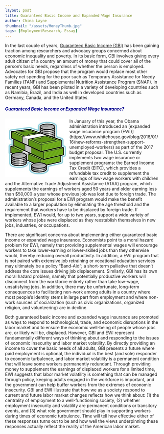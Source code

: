 ```yaml
---
layout: post
title: Guaranteed Basic Income and Expanded Wage Insurance
author: China Layne
thumbnail: "/assets/MoneyThumb.jpg"
tags: [EmploymentResearch, Essay]
---
```

In the last couple of years, [Guaranteed Basic Income (GBI)](http://basicincome.org/) has been gaining traction among researchers and advocacy groups concerned about economic inequality and poverty. In its basic form, GBI involves giving every adult citizen of a country an amount of money that could cover all of the person’s basic needs, regardless of whether the person is employed. Advocates for GBI propose that the program would replace most other safety net spending for the poor such as Temporary Assistance for Needy Families (TANF) and Supplemental Nutrition Assistance Program (SNAP). In recent years, GBI has been piloted in a variety of developing countries such as Namibia, Brazil, and India as well in developed countries such as Germany, Canada, and the United States.

<h5 style="color:#00008B;" align="left">Guaranteed Basic Income or Expanded Wage Insurance?</h5>
<img align="left" src="/assets/MoneySmall.jpg"> In January of this year, the Obama administration introduced an [expanded wage insurance program (EWI)](https://www.whitehouse.gov/blog/2016/01/16/new-reforms-strengthen-support-unemployed-workers) as part of the 2017 budget proposal. The U.S. currently implements two wage insurance or supplement programs: the Earned Income Tax Credit (EITC), which provides a refundable tax credit to supplement the earnings of low-wage workers with children and the Alternative Trade Adjustment Assistance (ATAA) program, which supplements the earnings of workers aged 50 years and older earning less than $50,000 a year whose previous job was lost due to foreign trade. The administration’s proposal for a EWI program would make the benefit available to a larger population by eliminating the age threshold and the requirement that workers have to be displaced by foreign trade. If implemented, EWI would, for up to two years, support a wide variety of workers whose jobs were displaced as they reestablish themselves in new jobs, industries, or occupations.

There are significant concerns about implementing either guaranteed basic income or expanded wage insurance. Economists point to a moral hazard problem for EWI, namely that providing supplemental wages will encourage workers to take lower-earning or lower-skilled jobs than they otherwise would, thereby reducing overall productivity. In addition, a EWI program that is not paired with extensive job retraining or vocational education services may ultimately be a policy “Band-Aid”; a short-term palliative that doesn’t address the core issues driving job displacement. Similarly, GBI has its own moral hazard problem, namely that potentially productive workers will disconnect from the workforce entirely rather than take low-wage, unsatisfying jobs. In addition, there may be unfortunate, long-term consequences to facilitating non-work among adults in a country where most people’s identity stems in large part from employment and where non-work sources of socialization (such as civic organizations, organized religion, and volunteering) are in decline.

Both guaranteed basic income and expanded wage insurance are promoted as ways to respond to technological, trade, and economic disruptions in the labor market and to ensure the economic well-being of people whose jobs are, or likely will be, displaced. However, GBI and EWI represent fundamentally different ways of thinking about and responding to the issues of economic insecurity and labor market volatility. By directly providing an income to cover the basic needs of all adults, GBI presents a future where paid employment is optional, the individual is the best (and sole) responder to economic turbulence, and labor market volatility is a permanent condition that will leave some workers permanently redundant. Through providing money to supplement the earnings of displaced workers for a limited time, EWI suggests that labor market volatility is something that can be managed through policy, keeping adults engaged in the workforce is important, and the government can help buffer workers from the extremes of economic insecurity. GBI and EWI illustrate that how we as a society respond to current and future labor market changes reflects how we think about: (1) the centrality of employment to a well-functioning society, (2) whether employment insecurity and volatility are permanent conditions or transitory events, and (3) what role government should play in supporting workers during times of economic turbulence. Time will tell how effective either of these responses turns out to be and how well the views underpinning these responses actually reflect the reality of the American labor market.
